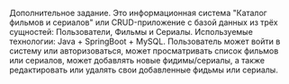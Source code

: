 Дополнительное задание.
Это информационная система "Каталог фильмов и сериалов" или CRUD-приложение с базой данных из трёх сущностей: Пользователи, Фильмы и Сериалы. 
Используемые технологии: Java + SpringBoot + MySQL. 
Пользователь может войти в систему или авторизоваться, может просматривать список фильмов или сериалов, может добавлять новые фидимы/сериалы, а также редактировать или удалять свои добавленные фидьмы или сериалы.
